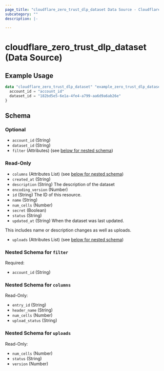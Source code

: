 ```yaml
---
page_title: "cloudflare_zero_trust_dlp_dataset Data Source - Cloudflare"
subcategory: ""
description: |-
  
---
```


# cloudflare_zero_trust_dlp_dataset (Data Source)



## Example Usage

```terraform
data "cloudflare_zero_trust_dlp_dataset" "example_zero_trust_dlp_dataset" {
  account_id = "account_id"
  dataset_id = "182bd5e5-6e1a-4fe4-a799-aa6d9a6ab26e"
}
```

<!-- schema generated by tfplugindocs -->
## Schema

### Optional

- `account_id` (String)
- `dataset_id` (String)
- `filter` (Attributes) (see [below for nested schema](#nestedatt--filter))

### Read-Only

- `columns` (Attributes List) (see [below for nested schema](#nestedatt--columns))
- `created_at` (String)
- `description` (String) The description of the dataset
- `encoding_version` (Number)
- `id` (String) The ID of this resource.
- `name` (String)
- `num_cells` (Number)
- `secret` (Boolean)
- `status` (String)
- `updated_at` (String) When the dataset was last updated.

This includes name or description changes as well as uploads.
- `uploads` (Attributes List) (see [below for nested schema](#nestedatt--uploads))

<a id="nestedatt--filter"></a>
### Nested Schema for `filter`

Required:

- `account_id` (String)


<a id="nestedatt--columns"></a>
### Nested Schema for `columns`

Read-Only:

- `entry_id` (String)
- `header_name` (String)
- `num_cells` (Number)
- `upload_status` (String)


<a id="nestedatt--uploads"></a>
### Nested Schema for `uploads`

Read-Only:

- `num_cells` (Number)
- `status` (String)
- `version` (Number)


